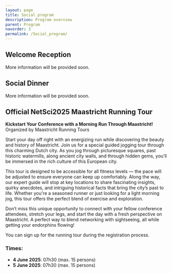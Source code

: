 ```yaml
---
layout: page
title: Social program
description: Program overview
parent: Program
navorder: 3
permalink: /Social_program/
---
```





## Welcome Reception
More information will be provided soon.

## Social Dinner
More information will be provided soon.

## Official NetSci2025 Maastricht Running Tour

**Kickstart Your Conference with a Morning Run Through Maastricht!**  
Organized by Maastricht Running Tours

Start your day off right with an energizing run while discovering the beauty and history of Maastricht. Join us for a special guided jogging tour through this charming Dutch city. As you jog through picturesque squares, past historic watermills, along ancient city walls, and through hidden gems, you’ll be immersed in the rich culture of this European city.

This tour is designed to be accessible for all fitness levels — the pace will be adjusted to ensure everyone can keep up comfortably. Along the way, our expert guide will stop at key locations to share fascinating insights, quirky anecdotes, and intriguing historical facts that bring the city’s past to life. Whether you're a seasoned runner or just looking for a light morning jog, this tour offers the perfect blend of exercise and exploration.

Don’t miss this unique opportunity to connect with your fellow conference attendees, stretch your legs, and start the day with a fresh perspective on Maastricht. A perfect way to blend networking with sightseeing, all while getting your endorphins flowing!

You can sign up for the running tour during the registration process.

### Times:
- **4 June 2025**: 07h30 (max. 15 persons)  
- **5 June 2025**: 07h30 (max. 15 persons)


